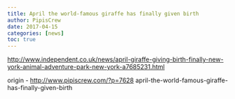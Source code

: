 ```yaml
---
title: April the world-famous giraffe has finally given birth
author: PipisCrew
date: 2017-04-15
categories: [news]
toc: true
---
```


http://www.independent.co.uk/news/april-giraffe-giving-birth-finally-new-york-animal-adventure-park-new-york-a7685231.html

origin - http://www.pipiscrew.com/?p=7628 april-the-world-famous-giraffe-has-finally-given-birth